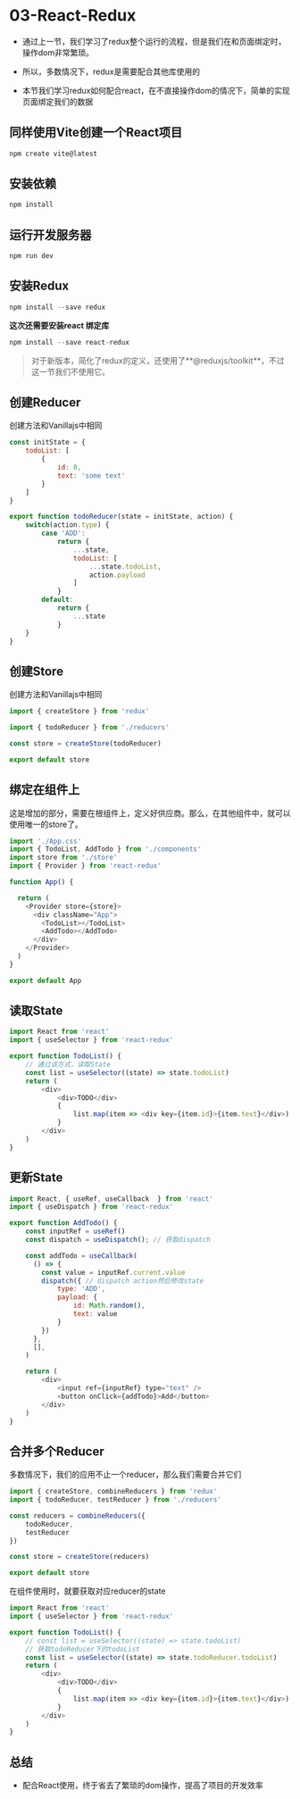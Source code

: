 # 03-React-Redux

- 通过上一节，我们学习了redux整个运行的流程，但是我们在和页面绑定时，操作dom非常繁琐。

- 所以，多数情况下，redux是需要配合其他库使用的

- 本节我们学习redux如何配合react，在不直接操作dom的情况下，简单的实现页面绑定我们的数据

## 同样使用Vite创建一个React项目

```js
npm create vite@latest
```

## 安装依赖

```js
npm install
```

## 运行开发服务器

```js
npm run dev
```

## 安装Redux

```js
npm install --save redux
```

**这次还需要安装react 绑定库**

```js
npm install --save react-redux
```

> 对于新版本，简化了redux的定义，还使用了**@reduxjs/toolkit**，不过这一节我们不使用它。

## 创建Reducer

创建方法和Vanillajs中相同

```js
const initState = {
    todoList: [
        {
            id: 0,
            text: 'some text'
        }
    ]
}

export function todoReducer(state = initState, action) {
    switch(action.type) {
        case 'ADD':
            return {
                ...state,
                todoList: [
                    ...state.todoList,
                    action.payload
                ]
            }
        default:
            return {
                ...state
            }
    }
}
```

## 创建Store

创建方法和Vanillajs中相同

```js
import { createStore } from 'redux'

import { todoReducer } from './reducers'

const store = createStore(todoReducer)

export default store
```

## 绑定在组件上

这是增加的部分，需要在根组件上，定义好供应商。那么，在其他组件中，就可以使用唯一的store了。

```js
import './App.css'
import { TodoList, AddTodo } from './components'
import store from './store'
import { Provider } from 'react-redux'

function App() {

  return (
    <Provider store={store}>
      <div className="App">
        <TodoList></TodoList>
        <AddTodo></AddTodo>
      </div>
    </Provider>
  )
}

export default App
```

## 读取State

```js
import React from 'react'
import { useSelector } from 'react-redux'

export function TodoList() {
    // 通过该方式，读取State
    const list = useSelector((state) => state.todoList) 
    return (
        <div>
            <div>TODO</div>
            {
                list.map(item => <div key={item.id}>{item.text}</div>)
            }
        </div>
    )
}
```

## 更新State

```js
import React, { useRef, useCallback  } from 'react'
import { useDispatch } from 'react-redux'

export function AddTodo() {
    const inputRef = useRef()
    const dispatch = useDispatch(); // 获取dispatch

    const addTodo = useCallback(
      () => {
        const value = inputRef.current.value
        dispatch({ // dispatch action然后修改state
            type: 'ADD',
            payload: {
                id: Math.random(),
                text: value
            }
        })
      },
      [],
    )

    return (
        <div>
            <input ref={inputRef} type="text" />
            <button onClick={addTodo}>Add</button>
        </div>
    )
}
```

## 合并多个Reducer

多数情况下，我们的应用不止一个reducer，那么我们需要合并它们

```js
import { createStore, combineReducers } from 'redux'
import { todoReducer, testReducer } from './reducers'

const reducers = combineReducers({
    todoReducer,
    testReducer
})

const store = createStore(reducers)

export default store
```

在组件使用时，就要获取对应reducer的state

```js
import React from 'react'
import { useSelector } from 'react-redux'

export function TodoList() {
    // const list = useSelector((state) => state.todoList)
    // 获取todoReducer下的todoList
    const list = useSelector((state) => state.todoReducer.todoList)
    return (
        <div>
            <div>TODO</div>
            {
                list.map(item => <div key={item.id}>{item.text}</div>)
            }
        </div>
    )
}
```

## 总结

- 配合React使用，终于省去了繁琐的dom操作，提高了项目的开发效率
